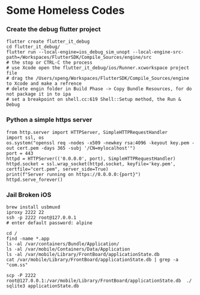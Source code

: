 
# Some Homeless Codes



### Create the debug flutter project

    flutter create flutter_it_debug
    cd flutter_it_debug/
    flutter run --local-engine=ios_debug_sim_unopt --local-engine-src-path=/Workspaces/FlutterSDK/Compile_Sources/engine/src
    # the stop or CTRL-C the process
    # use Xcode open the flutter_it_debug/ios/Runner.xcworkspace project file
    # drag the /Users/xpeng/Workspaces/FlutterSDK/Compile_Sources/engine to Xcode and make a refrence
    # delete engin folder in Build Phase -> Copy Bundle Resources, for do not package it in to ipa
    # set a breakpoint on shell.cc:619 Shell::Setup method, the Run & Debug



### Python a simple https server

    from http.server import HTTPServer, SimpleHTTPRequestHandler
    import ssl, os
    os.system("openssl req -nodes -x509 -newkey rsa:4096 -keyout key.pem -out cert.pem -days 365 -subj '/CN=mylocalhost'")
    port = 443
    httpd = HTTPServer(('0.0.0.0', port), SimpleHTTPRequestHandler)
    httpd.socket = ssl.wrap_socket(httpd.socket, keyfile='key.pem', certfile="cert.pem", server_side=True)
    print(f"Server running on https://0.0.0.0:{port}")
    httpd.serve_forever()



### Jail Broken iOS

    brew install usbmuxd
    iproxy 2222 22
    ssh -p 2222 root@127.0.0.1
    # enter default password: alpine

    cd /
    find -name *.app
    ls -al /var/containers/Bundle/Application/
    ls -al /var/mobile/Containers/Data/Application
    ls -al /var/mobile/Library/FrontBoard/applicationState.db
    cat /var/mobile/Library/FrontBoard/applicationState.db | grep -a "com.ss"

    scp -P 2222 root@127.0.0.1:/var/mobile/Library/FrontBoard/applicationState.db  ./
    sqlite3 applicationState.db 